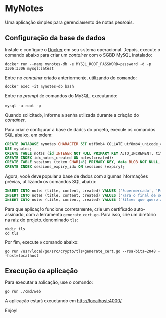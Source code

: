 # MyNotes
Uma aplicação simples para gerenciamento de notas pessoais.

## Configuração da base de dados

Instale e configure o [Docker](https://docs.docker.com/engine/install/ubuntu/) em seu sistema operacional. Depois, execute o comando abaixo para criar um *container* com o SGBD MySQL instalado:

`docker run --name mynotes-db -e MYSQL_ROOT_PASSWORD=password -d -p 3306:3306 mysql:latest`

Entre no *container* criado anteriormente, utilizando do comando:

`docker exec -it mynotes-db bash`

Entre no *prompt* de comandos do MySQL, executando: 

`mysql -u root -p`. 

Quando solicitado, informe a senha utilizada durante a criação do *container*.

Para criar e configurar a base de dados do projeto, execute os comandos SQL abaixo, em ordem:

```sql
CREATE DATABASE mynotes CHARACTER SET utf8mb4 COLLATE utf8mb4_unicode_ci;
USE mynotes;
CREATE TABLE notes (id INTEGER NOT NULL PRIMARY KEY AUTO_INCREMENT, title VARCHAR(100) NOT NULL, content TEXT NOT NULL, created DATETIME NOT NULL);
CREATE INDEX idx_notes_created ON notes(created);
CREATE TABLE sessions (token CHAR(43) PRIMARY KEY, data BLOB NOT NULL, expiry TIMESTAMP(6) NOT NULL);
CREATE INDEX sessions_expiry_idx ON sessions (expiry);
```

Agora, você deve popular a base de dados com algumas informações prévias, utilizando os comandos SQL abaixo:

```sql
INSERT INTO notes (title, content, created) VALUES ('Supermercado', 'Presunto\nRequeijão', UTC_TIMESTAMP());
INSERT INTO notes (title, content, created) VALUES ('Para o final de semana', 'Lavar o carro\nCortar grama', UTC_TIMESTAMP());
INSERT INTO notes (title, content, created) VALUES ('Filmes que quero assitir', 'John Wick 3', UTC_TIMESTAMP());
```

Para que aplicação funcione corretamente, crie um certificado auto-assinado, com a ferramenta `generate_cert.go`. Para isso, crie um diretório na raiz do projeto, denominado `tls`:

```
mkdir tls
cd tls
```

Por fim, execute o comando abaixo:

`go run /usr/local/go/src/crypto/tls/generate_cert.go --rsa-bits=2048 --host=localhost`


## Execução da aplicação

Para executar a aplicação, use o comando:

`go run ./cmd/web`

A aplicação estará exeuctando em [http://localhost:4000/](http://localhost:4000/)

Enjoy!


